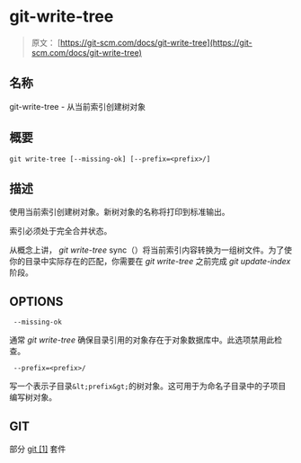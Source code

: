 # git-write-tree

> 原文： [https://git-scm.com/docs/git-write-tree](https://git-scm.com/docs/git-write-tree)

## 名称

git-write-tree - 从当前索引创建树对象

## 概要

```
git write-tree [--missing-ok] [--prefix=<prefix>/]
```

## 描述

使用当前索引创建树对象。新树对象的名称将打印到标准输出。

索引必须处于完全合并状态。

从概念上讲， _git write-tree_ sync（）将当前索引内容转换为一组树文件。为了使你的目录中实际存在的匹配，你需要在 _git write-tree_ 之前完成 _git update-index_ 阶段。

## OPTIONS

```
 --missing-ok 
```

通常 _git write-tree_ 确保目录引用的对象存在于对象数据库中。此选项禁用此检查。

```
 --prefix=<prefix>/ 
```

写一个表示子目录`&lt;prefix&gt;`的树对象。这可用于为命名子目录中的子项目编写树对象。

## GIT

部分 [git [1]](https://git-scm.com/docs/git) 套件
